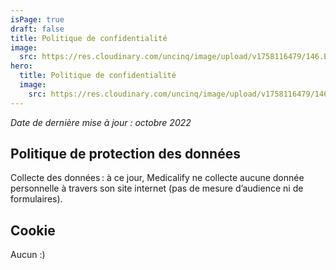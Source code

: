 ```yaml
---
isPage: true
draft: false
title: Politique de confidentialité
image:
  src: https://res.cloudinary.com/uncinq/image/upload/v1758116479/146.Erasing_hrxo4s.svg
hero:
  title: Politique de confidentialité
  image:
    src: https://res.cloudinary.com/uncinq/image/upload/v1758116479/146.Erasing_hrxo4s.svg
---
```


_Date de dernière mise à jour : octobre 2022_

## Politique de protection des données

Collecte des données : à ce jour, Medicalify ne collecte aucune donnée personnelle à travers son site internet (pas de mesure d’audience ni de formulaires).

## Cookie

Aucun :)
